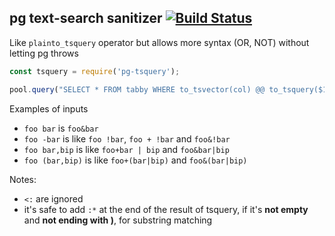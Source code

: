 ## pg text-search sanitizer [![Build Status](https://travis-ci.org/caub/pg-tsquery.svg?branch=master)](https://travis-ci.org/caub/pg-tsquery)

Like `plainto_tsquery` operator but allows more syntax (OR, NOT) without letting pg throws 

```js
const tsquery = require('pg-tsquery');

pool.query("SELECT * FROM tabby WHERE to_tsvector(col) @@ to_tsquery($1)", [tsquery(str)])

```

Examples of inputs

- `foo bar` is `foo&bar`
- `foo -bar` is like `foo !bar`, `foo + !bar` and `foo&!bar`
- `foo bar,bip` is like `foo+bar | bip` and `foo&bar|bip`
- `foo (bar,bip)` is like `foo+(bar|bip)` and `foo&(bar|bip)`

Notes:
- `<:` are ignored
- it's safe to add `:*` at the end of the result of tsquery, if it's **not empty** and **not ending with )**, for substring matching 